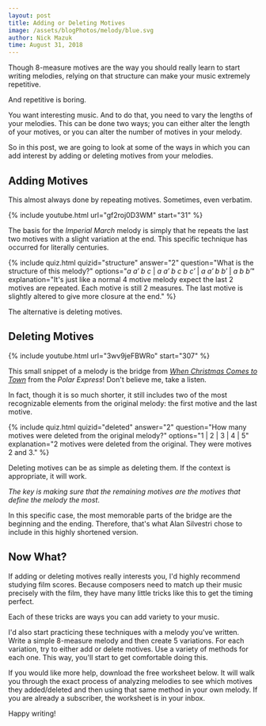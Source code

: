 ```yaml
---
layout: post
title: Adding or Deleting Motives
image: /assets/blogPhotos/melody/blue.svg
author: Nick Mazuk
time: August 31, 2018
---
```


Though 8-measure motives are the way you should really learn to start writing melodies, relying on that structure can make your music extremely repetitive.

And repetitive is boring.

You want interesting music. And to do that, you need to vary the lengths of your melodies. This can be done two ways; you can either alter the length of your motives, or you can alter the number of motives in your melody.

So in this post, we are going to look at some of the ways in which you can add interest by adding or deleting motives from your melodies.

<!--end-of-intro-->

## Adding Motives

This almost always done by repeating motives. Sometimes, even verbatim.

{% include youtube.html url="gf2roj0D3WM" start="31" %}

The basis for the *Imperial March* melody is simply that he repeats the last two motives with a slight variation at the end. This specific technique has occurred for literally centuries.

{% include quiz.html quizid="structure" answer="2" question="What is the structure of this melody?" options="<em>a a&prime; b c</em> | <em>a a&prime; b c b c&prime;</em> | <em>a a&prime; b b&prime;</em> | <em>a b b&prime;</em>" explanation="It's just like a normal 4 motive melody expect the last 2 motives are repeated. Each motive is still 2 measures. The last motive is slightly altered to give more closure at the end." %}

The alternative is deleting motives.

## Deleting Motives

{% include youtube.html url="3wv9jeFBWRo" start="307" %}

This small snippet of a melody is the bridge from [*When Christmas Comes to Town*](https://youtu.be/sSZbpOItGUg?t=1m25s) from the *Polar Express*! Don't believe me, take a listen.

In fact, though it is so much shorter, it still includes two of the most recognizable elements from the original melody: the first motive and the last motive.

{% include quiz.html quizid="deleted" answer="2" question="How many motives were deleted from the original melody?" options="1 | 2 | 3 | 4 | 5" explanation="2 motives were deleted from the original. They were motives 2 and 3." %}

Deleting motives can be as simple as deleting them. If the context is appropriate, it will work.

*The key is making sure that the remaining motives are the motives that define the melody the most*.

In this specific case, the most memorable parts of the bridge are the beginning and the ending. Therefore, that's what Alan Silvestri chose to include in this highly shortened version.

## Now What?

If adding or deleting motives really interests you, I'd highly recommend studying film scores. Because composers need to match up their music precisely with the film, they have many little tricks like this to get the timing perfect.

Each of these tricks are ways you can add variety to your music.

I'd also start practicing these techniques with a melody you've written. Write a simple 8-measure melody and then create 5 variations. For each variation, try to either add or delete motives. Use a variety of methods for each one. This way, you'll start to get comfortable doing this.

If you would like more help, download the free worksheet below. It will walk you through the exact process of analyzing melodies to see which motives they added/deleted and then using that same method in your own melody. If you are already a subscriber, the worksheet is in your inbox.

Happy writing!
